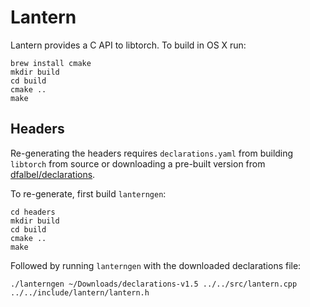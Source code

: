 # Lantern

Lantern provides a C API to libtorch. To build in OS X run:

```
brew install cmake
mkdir build
cd build
cmake ..
make
```

## Headers

Re-generating the headers requires `declarations.yaml` from building `libtorch` from source or downloading a pre-built version from [dfalbel/declarations](https://github.com/dfalbel/declarations/releases/tag/declarations).

To re-generate, first build `lanterngen`:

```
cd headers
mkdir build
cd build
cmake ..
make
```

Followed by running `lanterngen` with the downloaded declarations file:

```
./lanterngen ~/Downloads/declarations-v1.5 ../../src/lantern.cpp ../../include/lantern/lantern.h
```
